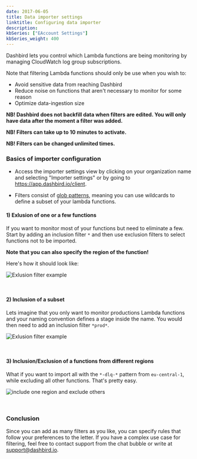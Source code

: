```yaml
---
date: 2017-06-05
title: Data importer settings
linktitle: Configuring data importer
description: 
kbSeries: ["EAccount Settings"]
kbSeries_weight: 400
---
```


Dashbird lets you control which Lambda functions are being monitoring by managing CloudWatch log group subscriptions. 

Note that filtering Lambda functions should only be use when you wish to:

  * Avoid sensitive data from reaching Dashbird
  * Reduce noise on functions that aren't necessary to monitor for some reason
  * Optimize data-ingestion size

**NB! Dashbird does not backfill data when filters are edited. You will only have data after the moment a filter was added.**

**NB! Filters can take up to 10 minutes to activate.**

**NB! Filters can be changed unlimited times.**

### Basics of importer configuration

 * Access the importer settings view by clicking on your organization name and selecting "Importer settings" or by going to <a href='https://app.dashbird.io/client' target='_blank'>https://app.dashbird.io/client</a>.

 * Filters consist of <a href='https://en.wikipedia.org/wiki/Glob_(programming)' target='_blank'>glob patterns</a>, meaning you can use wildcards to define a subset of your lambda functions.

#### 1) Exlusion of one or a few functions

If you want to monitor most of your functions but need to eliminate a few. Start by adding an inclusion filter `*` and then use exclusion filters to select functions not to be imported.

**Note that you can also specify the region of the function!**

Here's how it should look like:

![Exlusion filter example](/images/docs/single-exclusion.png)

<br>

#### 2) Inclusion of a subset

Lets imagine that you only want to monitor productions Lambda functions and your naming convention defines a stage inside the name. You would then need to add an inclusion filter `*prod*`.

![Exlusion filter example](/images/docs/subset-inclusion.png)

<br>

#### 3) Inclusion/Exclusion of a functions from different regions

What if you want to import all with the `*-dlq-*` pattern from `eu-central-1`, while excluding all other functions. That's pretty easy.

![include one region and exclude others](/images/docs/filtering-regions.png)

<br>

### Conclusion

Since you can add as many filters as you like, you can specify rules that follow your preferences to the letter. If you have a complex use case for filtering, feel free to contact support from the chat bubble or write at <a href='mailto:support@dashbird.io'>support@dashbird.io</a>.
